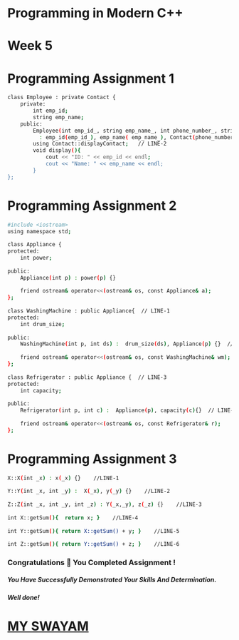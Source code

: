 # Programming in Modern C++

# Week 5 

# Programming Assignment 1

```bash
class Employee : private Contact {
    private:
        int emp_id;
        string emp_name;
    public:
        Employee(int emp_id_, string emp_name_, int phone_number_, string email_) 
          : emp_id(emp_id_), emp_name( emp_name_), Contact(phone_number_ , email_){}    // LINE-1
        using Contact::displayContact;   // LINE-2
        void display(){
            cout << "ID: " << emp_id << endl;
            cout << "Name: " << emp_name << endl;
        }
};
```

# Programming Assignment 2

```bash
#include <iostream>
using namespace std;
 
class Appliance {
protected:
    int power;
 
public:
    Appliance(int p) : power(p) {}
 
    friend ostream& operator<<(ostream& os, const Appliance& a);
};
 
class WashingMachine : public Appliance{  // LINE-1
protected:
    int drum_size;
 
public:
    WashingMachine(int p, int ds) :  drum_size(ds), Appliance(p) {}  // LINE-2
 
    friend ostream& operator<<(ostream& os, const WashingMachine& wm);
};
 
class Refrigerator : public Appliance {  // LINE-3
protected:
    int capacity;
 
public:
    Refrigerator(int p, int c) :  Appliance(p), capacity(c){}  // LINE-4
 
    friend ostream& operator<<(ostream& os, const Refrigerator& r);
};
```

# Programming Assignment 3

```bash
X::X(int _x) : x(_x) {}    //LINE-1
 
Y::Y(int _x, int _y) :  X(_x), y(_y) {}    //LINE-2
 
Z::Z(int _x, int _y, int _z) : Y(_x,_y), z(_z) {}    //LINE-3
 
int X::getSum(){  return x; }    //LINE-4 
 
int Y::getSum(){ return X::getSum() + y; }    //LINE-5
 
int Z::getSum(){ return Y::getSum() + z; }    //LINE-6
```


### Congratulations 🎉 You Completed Assignment !

##### *You Have Successfully Demonstrated Your Skills And Determination.*

#### *Well done!*

# [MY SWAYAM](https://www.youtube.com/@MySwayam)